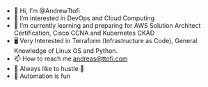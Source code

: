 - 👋 Hi, I’m @AndrewTtofi
- 👀 I’m interested in DevOps and Cloud Computing  
- 📡 I’m currently learning and preparing for AWS Solution Architect Certification, Cisco CCNA and Kubernetes CKAD
- 🖥️ Very Interested in Terraform (Infrastructure as Code), General Knowledge of Linux OS and Python.
- 📫 How to reach me andreas@ttofi.com
- 🦾 Always like to hustle 🦾
- 🤖 Automation is fun

